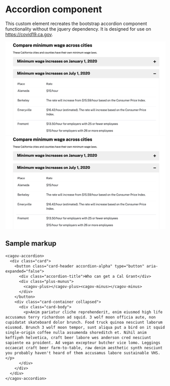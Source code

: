 # Accordion component

This custom element recreates the bootstrap accordion component functionality without the jquery dependency. 
It is designed for use on https://covid19.ca.gov.

<img src="https://github.com/cagov/Alpha/raw/master/components/accordion/accordion.png" />

<img src="./stories/accordion.png" />

## Sample markup

```
<cagov-accordion>
  <div class="card">
    <button class="card-header accordion-alpha" type="button" aria-expanded="false">
      <div class="accordion-title">Who can get a Cal Grant</div>
      <div class="plus-munus">
        <cagov-plus></cagov-plus><cagov-minus></cagov-minus>
      </div>
    </button>
    <div class="card-container collapsed">
      <div class="card-body">
        <p>Anim pariatur cliche reprehenderit, enim eiusmod high life accusamus terry richardson ad squid. 3 wolf moon officia aute, non cupidatat skateboard dolor brunch. Food truck quinoa nesciunt laborum eiusmod. Brunch 3 wolf moon tempor, sunt aliqua put a bird on it squid single-origin coffee nulla assumenda shoreditch et. Nihil anim keffiyeh helvetica, craft beer labore wes anderson cred nesciunt sapiente ea proident. Ad vegan excepteur butcher vice lomo. Leggings occaecat craft beer farm-to-table, raw denim aesthetic synth nesciunt you probably haven't heard of them accusamus labore sustainable VHS.</p>
      </div>
    </div>
  </div>
</cagov-accordion>
```
